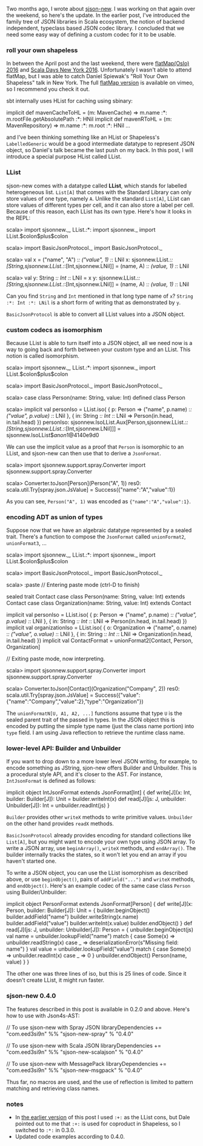   [1]: http://eed3si9n.com/sjson-new
  [2]: http://2016.flatmap.no/
  [3]: http://event.scaladays.org/scaladays-nyc-2016
  [4]: https://vimeo.com/165837504

Two months ago, I wrote about [sjson-new][1]. I was working on that again over the weekend, so here's the update.
In the earlier post, I've introduced the family tree of JSON libraries in Scala ecosystem, the notion of backend independent, typeclass based JSON codec library. I concluded that we need some easy way of defining a custom codec for it to be usable.

### roll your own shapeless

In between the April post and the last weekend, there were [flatMap(Oslo) 2016][2] and [Scala Days New York 2016][3]. Unfortunately I wasn't able to attend flatMap, but I was able to catch Daniel Spiewak's "Roll Your Own Shapeless" talk in New York. The full [flatMap version][4] is available on vimeo, so I recommend you check it out.

sbt internally uses HList for caching using sbinary:

<scala>
implicit def mavenCacheToHL = (m: MavenCache) => m.name :*: m.rootFile.getAbsolutePath :*: HNil
implicit def mavenRToHL = (m: MavenRepository) => m.name :*: m.root :*: HNil
...
</scala>

and I've been thinking something like an HList or Shapeless's `LabelledGeneric` would be a good intermediate datatype to represent JSON object, so Daniel's talk became the last push on my back.
In this post, I will introduce a special purpose HList called LList.

### LList

sjson-new comes with a datatype called **LList**, which stands for labelled heterogeneous list.
`List[A]` that comes with the Standard Library can only store values of one type, namely `A`. Unlike the standard `List[A]`, LList can store values of different types per cell, and it can also store a label per cell. Because of this reason, each LList has its own type. Here's how it looks in the REPL:

<scala>
scala> import sjsonnew._, LList.:*:
import sjsonnew._
import LList.$colon$plus$colon

scala> import BasicJsonProtocol._
import BasicJsonProtocol._

scala> val x = ("name", "A") :*: ("value", 1) :*: LNil
x: sjsonnew.LList.:*:[String,sjsonnew.LList.:*:[Int,sjsonnew.LNil]] = (name, A) :*: (value, 1) :*: LNil

scala> val y: String :*: Int :*: LNil = x
y: sjsonnew.LList.:*:[String,sjsonnew.LList.:*:[Int,sjsonnew.LNil]] = (name, A) :*: (value, 1) :*: LNil
</scala>

Can you find `String` and `Int` mentioned in that long type name of `x`? `String :*: Int :*: LNil` is a short form of writing that as demonstrated by `y`.

`BasicJsonProtocol` is able to convert all LList values into a JSON object.

### custom codecs as isomorphism

Because LList is able to turn itself into a JSON object, all we need now is a way to going back and forth between your custom type and an LList. This notion is called isomorphism.

<scala>
scala> import sjsonnew._, LList.:*:
import sjsonnew._
import LList.$colon$plus$colon

scala> import BasicJsonProtocol._
import BasicJsonProtocol._

scala> case class Person(name: String, value: Int)
defined class Person

scala> implicit val personIso = LList.iso(
         { p: Person => ("name", p.name) :*: ("value", p.value) :*: LNil },
         { in: String :*: Int :*: LNil => Person(in.head, in.tail.head) })
personIso: sjsonnew.IsoLList.Aux[Person,sjsonnew.LList.:*:[String,sjsonnew.LList.:*:[Int,sjsonnew.LNil]]] = sjsonnew.IsoLList$$anon$1@4140e9d0
</scala>

We can use the implicit value as a proof that `Person` is isomorphic to an LList, and sjson-new can then use that to derive a `JsonFormat`.

<scala>
scala> import sjsonnew.support.spray.Converter
import sjsonnew.support.spray.Converter

scala> Converter.toJson[Person](Person("A", 1))
res0: scala.util.Try[spray.json.JsValue] = Success({"name":"A","value":1})
</scala>

As you can see, `Person("A", 1)` was encoded as `{"name":"A","value":1}`.

### encoding ADT as union of types

Suppose now that we have an algebraic datatype represented by a sealed trait. There's a function to compose the `JsonFormat` called `unionFormat2`, `unionFormat3`, ...

<scala>
scala> import sjsonnew._, LList.:*:
import sjsonnew._
import LList.$colon$plus$colon

scala> import BasicJsonProtocol._
import BasicJsonProtocol._

scala> :paste
// Entering paste mode (ctrl-D to finish)

sealed trait Contact
case class Person(name: String, value: Int) extends Contact
case class Organization(name: String, value: Int) extends Contact

implicit val personIso = LList.iso(
  { p: Person => ("name", p.name) :*: ("value", p.value) :*: LNil },
  { in: String :*: Int :*: LNil => Person(in.head, in.tail.head) })
implicit val organizationIso = LList.iso(
  { o: Organization => ("name", o.name) :*: ("value", o.value) :*: LNil },
  { in: String :*: Int :*: LNil => Organization(in.head, in.tail.head) })
implicit val ContactFormat = unionFormat2[Contact, Person, Organization]

// Exiting paste mode, now interpreting.

scala> import sjsonnew.support.spray.Converter
import sjsonnew.support.spray.Converter

scala> Converter.toJson[Contact](Organization("Company", 2))
res0: scala.util.Try[spray.json.JsValue] = Success({"value":{"name":"Company","value":2},"type":"Organization"})
</scala>

The `unionFormatN[U, A1, A2, ...]` functions assume that type `U` is the sealed parent trait of the passed in types. In the JSON object this is encoded by putting the simple type name (just the class name portion) into `type` field. I am using Java reflection to retrieve the runtime class name.

### lower-level API: Builder and Unbuilder

If you want to drop down to a more lower level JSON writing, for example, to encode something as JString, sjon-new offers Builder and Unbuilder. This is a procedural style API, and it's closer to the AST. For instance, `IntJsonFormat` is defined as follows:

<scala>
implicit object IntJsonFormat extends JsonFormat[Int] {
  def write[J](x: Int, builder: Builder[J]): Unit =
    builder.writeInt(x)
  def read[J](js: J, unbuilder: Unbuilder[J]): Int =
    unbuilder.readInt(js)
}
</scala>

`Builder` provides other `writeX` methods to write primitive values. `Unbuilder` on the other hand provides `readX` methods.

`BasicJsonProtocol` already provides encoding for standard collections like `List[A]`, but you might want to encode your own type using JSON array. To write a JSON array, use `beginArray()`, `writeX` methods, and `endArray()`. The builder internally tracks the states, so it won't let you end an array if you haven't started one.

To write a JSON object, you can use the LList isomorphism as described above, or use `beginObject()`, pairs of `addField("...")` and `writeX` methods, and `endObject()`. Here's an example codec of the same case class `Person` using Builder/Unbuilder:

<scala>
implicit object PersonFormat extends JsonFormat[Person] {
  def write[J](x: Person, builder: Builder[J]): Unit = {
    builder.beginObject()
    builder.addField("name")
    builder.writeString(x.name)
    builder.addField("value")
    builder.writeInt(x.value)
    builder.endObject()
  }
  def read[J](js: J, unbuilder: Unbuilder[J]): Person = {
    unbuilder.beginObject(js)
    val name = unbuilder.lookupField("name") match {
      case Some(x) => unbuilder.readString(x)
      case _       => deserializationError(s"Missing field: name")
    }
    val value = unbuilder.lookupField("value") match {
      case Some(x) => unbuilder.readInt(x)
      case _       => 0
    }
    unbuilder.endObject()
    Person(name, value)
  }
}
</scala>

The other one was three lines of iso, but this is 25 lines of code. Since it doesn't create LList, it might run faster.

### sjson-new 0.4.0

The features described in this post is available in 0.2.0 and above. Here's how to use with Json4s-AST:

<scala>
// To use sjson-new with Spray JSON
libraryDependencies += "com.eed3si9n" %%  "sjson-new-spray" % "0.4.0"

// To use sjson-new with Scala JSON
libraryDependencies += "com.eed3si9n" %%  "sjson-new-scalajson" % "0.4.0"

// To use sjson-new with MessagePack
libraryDependencies += "com.eed3si9n" %%  "sjson-new-msgpack" % "0.4.0"
</scala>

Thus far, no macros are used, and the use of reflection is limited to pattern matching and retrieving class names.

### notes

- In [the earlier version](https://github.com/eed3si9n/eed3si9n.com/commit/856e48123b29a7f496eb4c867d227039e33f13be) of this post I used `:+:` as the LList cons, but Dale pointed out to me that `:+:` is used for coproduct in Shapeless, so I switched to `:*:` in 0.3.0.
- Updated code examples according to 0.4.0.
